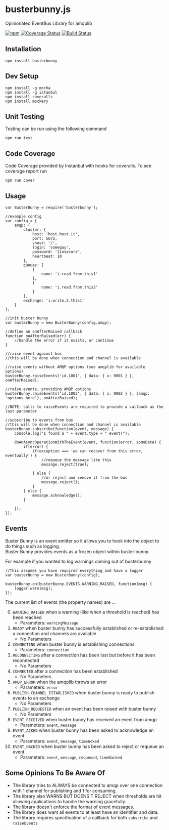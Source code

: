 # busterbunny.js

Opinionated EventBus Library for amqplib

[![npm](https://img.shields.io/npm/v/busterbunny.svg)](https://www.npmjs.com/package/busterbunny) [![Coverage Status](https://coveralls.io/repos/GannettDigital/busterbunny.js/badge.svg)](https://coveralls.io/r/GannettDigital/busterbunny.js) [![Build Status](https://travis-ci.org/GannettDigital/busterbunny.js.svg?branch=master)](https://travis-ci.org/GannettDigital/busterbunny.js)



Installation
------------
```npm install busterbunny```

Dev Setup
---------
```
npm install -g mocha
npm install -g istanbul
npm install coveralls
npm install mockery
```

Unit Testing
------------
Testing can be run using the following command

```
npm run test
```

Code Coverage
-------------

Code Coverage provided by Instanbul with hooks for coveralls.  To see coverage report run

```
npm run cover
```

Usage
--------------

```node
var BusterBunny = require('busterbunny');

//example config
var config = {
    amqp: {
        cluster: {
            host: 'host.host.it',
            port: 5672,
            vhost: '/',
            login: 'someguy',
            password: '2insecure',
            heartbeat: 10
        },
        queues: [
            {
                name: 'i.read.from.this1'
            },
            {
                name: 'i.read.from.this2'
            }
        ],
        exchange: 'i.write.2.this1'
    }
};

//init buster bunny
var busterBunny = new BusterBunny(config.amqp);

//define an onAfterRaised callback
function onAfterRaised(err) {
    //handle the error if it exists, or continue
}

//raise event against bus
//this will be done when connection and channel is available

//raise events without AMQP options (see amqplib for available options)
busterBunny.raiseEvents('id.1001', { data: { x: 9001 } }, onAfterRaised);

//raise events, providing AMQP options 
busterBunny.raiseEvents('id.1002', { data: { x: 9002 } }, {amqp: 'options here'}, onAfterRaised);

//NOTE: calls to raiseEvents are required to provide a callback as the last parameter

//subscribe to events from bus
//this will be done when connection and channel is available
busterBunny.subscribe(function(event, message) {
    console.log("I found a " + event.type + " event!");

    doAnAsyncOperationWithTheEvent(event, function(error, someData) {
        if(error) {
            if(exception === 'we can recover from this error, eventually') {
                //requeue the message like this
                message.reject(true);

            } else {
                //or reject and remove it from the bus
                message.reject();
            }
        } else {
            message.acknowledge();
        }

    });
});

```

Events
-------
Buster Bunny is an event emitter so it allows you to hook into the object to do things such as logging.  
Buster Bunny provides events as a frozen object within buster bunny.  

For example if you wanted to log warnings coming out of busterbunny   

```node
//This assumes you have required everything and have a logger
var busterBunny = new BusterBunny(config);

busterBunny.on(busterBunny.EVENTS.WARNING_RAISED, function(msg) {
    logger.warn(msg);
});
```

The current list of events (the property names) are ...

0. ```WARNING_RAISED``` when a warning (like when a threshold is reached) has been reached
	* Parameters: `warningMessage`
0. ```READY``` when buster bunny has successfully established or re-established a connection and channels are available
	* No Parameters
0. ```CONNECTING``` when buster bunny is establishing connections
	* Parameters: `connection` 
0. ```RECONNECTING``` after a connection has been lost but before it has been reconnected
	* No Parameters 
0. ```CONNECTED``` after a connection has been established
	* No Parameters
0. ```AMQP_ERROR``` when the amqplib throws an error
	* Parameters: `error` 
0. ```PUBLISH_CHANNEL_ESTABLISHED``` when buster bunny is ready to publish events to an exchange
	* No Parameters
0. ```PUBLISH_REQUESTED``` when an event has been raised with buster bunny
	* No Parameters
0. ```EVENT_RECEIVED``` when buster bunny has received an event from amqp
	* Parameters: `event`, `message` 
0. ```EVENT_ACKED``` when buster bunny has been asked to acknowledge an event
	* Parameters: `event`, `message`, `timeAcked` 
0. ```EVENT_NACKED``` when buster bunny has been asked to reject or requeue an event
	* Parameters: `event`, `message`, `requeued`, `timeNacked` 

Some Opinions To Be Aware Of
----------------------------
* The library tries to ALWAYS be connected to amqp over one connection with 1 channel for publishing and 1 for consuming.
* The library also WARNS BUT DOENS'T REJECT when thresholds are hit allowing applications to handle the warning gracefully.
* The library doesn't enforce the format of event messages.
* The library does want all events to at least have an identifier and data.
* The library requires specification of a callback for both `subscribe` and `raiseEvents`

